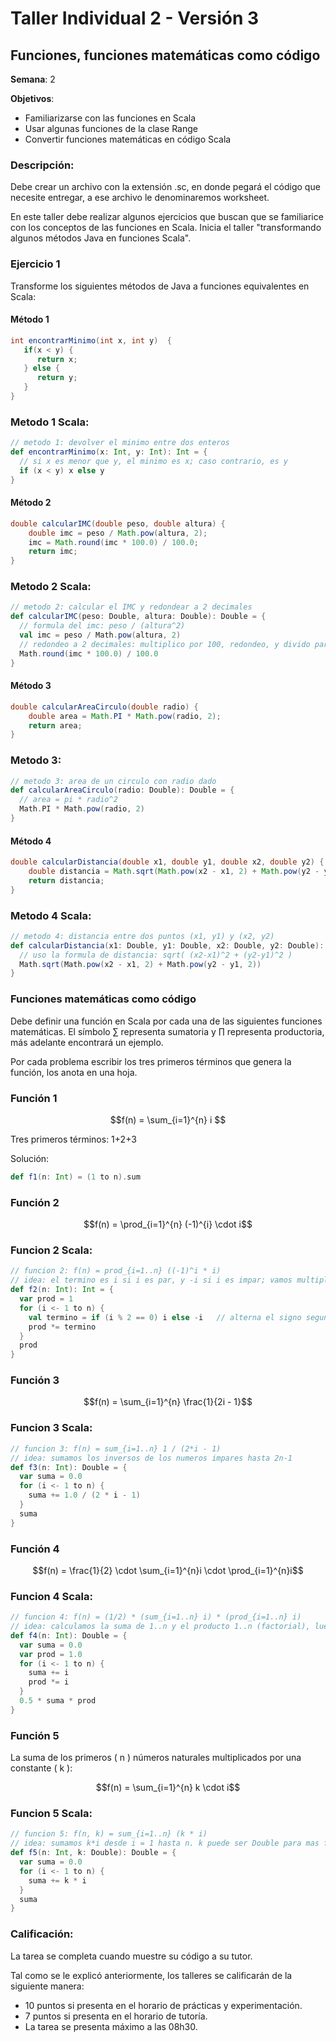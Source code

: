 # Taller Individual 2 - Versión 3
## Funciones, funciones matemáticas como código

**Semana**: 2

**Objetivos**:

- Familiarizarse con las funciones en Scala
- Usar algunas funciones de la clase Range
- Convertir funciones matemáticas en código Scala

### Descripción:

Debe crear un archivo con la extensión .sc, en donde pegará el código que necesite entregar, a ese archivo le denominaremos worksheet.

En este taller debe realizar algunos ejercicios que buscan que se familiarice con los conceptos de las funciones en Scala. Inicia el taller "transformando algunos métodos Java en funciones Scala".

### Ejercicio 1

Transforme los siguientes métodos de Java a funciones equivalentes en Scala:

#### Método 1
```java
int encontrarMinimo(int x, int y)  {
   if(x < y) {
      return x;
   } else {
      return y;
   }
}
```

### Metodo 1 Scala:
```scala
// metodo 1: devolver el minimo entre dos enteros
def encontrarMinimo(x: Int, y: Int): Int = {
  // si x es menor que y, el minimo es x; caso contrario, es y
  if (x < y) x else y
}
```

#### Método 2
```java
double calcularIMC(double peso, double altura) {
	double imc = peso / Math.pow(altura, 2);
	imc = Math.round(imc * 100.0) / 100.0;
	return imc;
}
```

### Metodo 2 Scala:
```scala
// metodo 2: calcular el IMC y redondear a 2 decimales
def calcularIMC(peso: Double, altura: Double): Double = {
  // formula del imc: peso / (altura^2)
  val imc = peso / Math.pow(altura, 2)
  // redondeo a 2 decimales: multiplico por 100, redondeo, y divido para 100
  Math.round(imc * 100.0) / 100.0
}
```

#### Método 3
```java
double calcularAreaCirculo(double radio) {
	double area = Math.PI * Math.pow(radio, 2);
	return area;
}
```

### Metodo 3:
```scala
// metodo 3: area de un circulo con radio dado
def calcularAreaCirculo(radio: Double): Double = {
  // area = pi * radio^2
  Math.PI * Math.pow(radio, 2)
}
```

#### Método 4
```java
double calcularDistancia(double x1, double y1, double x2, double y2) {
    double distancia = Math.sqrt(Math.pow(x2 - x1, 2) + Math.pow(y2 - y1, 2));
    return distancia;
}
```

### Metodo 4 Scala:
```scala
// metodo 4: distancia entre dos puntos (x1, y1) y (x2, y2)
def calcularDistancia(x1: Double, y1: Double, x2: Double, y2: Double): Double = {
  // uso la formula de distancia: sqrt( (x2-x1)^2 + (y2-y1)^2 )
  Math.sqrt(Math.pow(x2 - x1, 2) + Math.pow(y2 - y1, 2))
}
```



### Funciones matemáticas como código

Debe definir una función en Scala por cada una de las siguientes funciones matemáticas. El símbolo ∑ representa sumatoria y ∏ representa productoria, más adelante encontrará un ejemplo.

Por cada problema escribir los tres primeros términos que genera la función, los anota en una hoja.

### Función 1

```math
f(n) = \sum_{i=1}^{n} i

```

Tres primeros términos: 1+2+3 

Solución:
```scala
def f1(n: Int) = (1 to n).sum
```

### Función 2

```math
f(n) = \prod_{i=1}^{n} (-1)^{i} \cdot i
```

### Funcion 2 Scala:
```scala
// funcion 2: f(n) = prod_{i=1..n} ((-1)^i * i)
// idea: el termino es i si i es par, y -i si i es impar; vamos multiplicando todo
def f2(n: Int): Int = {
  var prod = 1
  for (i <- 1 to n) {
    val termino = if (i % 2 == 0) i else -i   // alterna el signo segun la paridad
    prod *= termino
  }
  prod
}
```

### Función 3

```math
f(n) = \sum_{i=1}^{n} \frac{1}{2i - 1}
```

### Funcion 3 Scala:
```scala
// funcion 3: f(n) = sum_{i=1..n} 1 / (2*i - 1)
// idea: sumamos los inversos de los numeros impares hasta 2n-1
def f3(n: Int): Double = {
  var suma = 0.0
  for (i <- 1 to n) {
    suma += 1.0 / (2 * i - 1)
  }
  suma
}
```

### Función 4


```math
f(n) = \frac{1}{2} \cdot \sum_{i=1}^{n}i \cdot \prod_{i=1}^{n}i
```

### Funcion 4 Scala:
```scala
// funcion 4: f(n) = (1/2) * (sum_{i=1..n} i) * (prod_{i=1..n} i)
// idea: calculamos la suma de 1..n y el producto 1..n (factorial), luego multiplicamos por 1/2
def f4(n: Int): Double = {
  var suma = 0.0
  var prod = 1.0
  for (i <- 1 to n) {
    suma += i
    prod *= i
  }
  0.5 * suma * prod
}
```

### Función 5

La suma de los primeros \( n \) números naturales multiplicados por una constante \( k \):

```math
f(n) = \sum_{i=1}^{n} k \cdot i
```

### Funcion 5 Scala:
```scala
// funcion 5: f(n, k) = sum_{i=1..n} (k * i)
// idea: sumamos k*i desde i = 1 hasta n. k puede ser Double para mas flexibilidad
def f5(n: Int, k: Double): Double = {
  var suma = 0.0
  for (i <- 1 to n) {
    suma += k * i
  }
  suma
}
```

### Calificación:

La tarea se completa cuando muestre su código a su tutor.

Tal como se le explicó anteriormente, los talleres se calificarán de la siguiente manera:

- 10 puntos si presenta en el horario de prácticas y experimentación.
- 7 puntos si presenta en el horario de tutoría.
- La tarea se presenta máximo a las 08h30.
